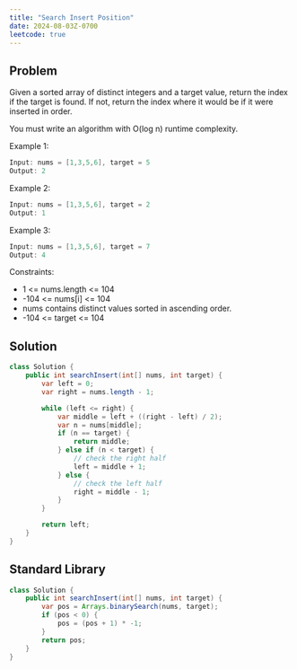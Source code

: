 ```yaml
---
title: "Search Insert Position"
date: 2024-08-03Z-0700
leetcode: true
---
```


## Problem

Given a sorted array of distinct integers and a target value, return the index if the target is found. If not, return the index where it would be if it were inserted in order.

You must write an algorithm with O(log n) runtime complexity.

Example 1:

```java
Input: nums = [1,3,5,6], target = 5
Output: 2
```

Example 2:

```java
Input: nums = [1,3,5,6], target = 2
Output: 1
```

Example 3:

```java
Input: nums = [1,3,5,6], target = 7
Output: 4
```

Constraints:

- 1 <= nums.length <= 104
- -104 <= nums[i] <= 104
- nums contains distinct values sorted in ascending order.
- -104 <= target <= 104

## Solution

```java
class Solution {
    public int searchInsert(int[] nums, int target) {
        var left = 0;
        var right = nums.length - 1;

        while (left <= right) {
            var middle = left + ((right - left) / 2);
            var n = nums[middle];
            if (n == target) {
                return middle;
            } else if (n < target) {
                // check the right half
                left = middle + 1;
            } else {
                // check the left half
                right = middle - 1;
            }
        }

        return left;
    }
}
```

## Standard Library

```java
class Solution {
    public int searchInsert(int[] nums, int target) {
        var pos = Arrays.binarySearch(nums, target);
        if (pos < 0) {
            pos = (pos + 1) * -1;
        }
        return pos;
    }
}
```
